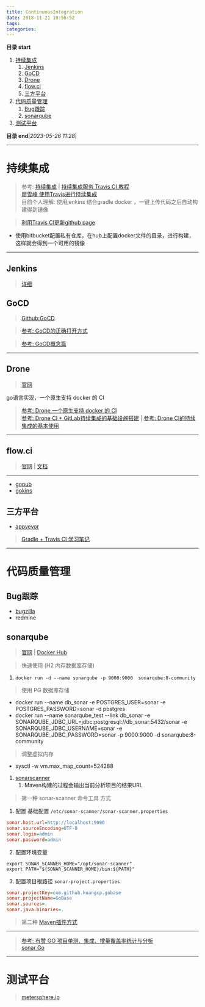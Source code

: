 ```yaml
---
title: ContinuousIntegration
date: 2018-11-21 10:56:52
tags: 
categories: 
---
```


**目录 start**

1. [持续集成](#持续集成)
    1. [Jenkins](#jenkins)
    1. [GoCD](#gocd)
    1. [Drone](#drone)
    1. [flow.ci](#flowci)
    1. [三方平台](#三方平台)
1. [代码质量管理](#代码质量管理)
    1. [Bug跟踪](#bug跟踪)
    1. [sonarqube](#sonarqube)
1. [测试平台](#测试平台)

**目录 end**|_2023-05-26 11:28_|
****************************************
# 持续集成
> 参考: [持续集成](http://www.ruanyifeng.com/blog/2015/09/continuous-integration.html) | [持续集成服务 Travis CI 教程](http://www.ruanyifeng.com/blog/2017/12/travis_ci_tutorial.html)  
> [廖雪峰 使用Travis进行持续集成](https://www.liaoxuefeng.com/article/0014631488240837e3633d3d180476cb684ba7c10fda6f6000)  
> 目前个人理解: 使用jenkins 结合gradle docker ，一键上传代码之后自动构建得到镜像

> [利用Travis CI更新github page](https://github.com/steveklabnik/automatically_update_github_pages_with_travis_example)
- 使用bitbucket配置私有仓库，在hub上配置docker文件的目录，进行构建，这样就会得到一个可用的镜像

**************************
## Jenkins
> [详细](Jenkins.md)

## GoCD
> [Github:GoCD](https://github.com/GoCD) 

> [参考: GoCD的正确打开方式](https://insights.thoughtworks.cn/the-right-interpretation-of-gocd/)

> [参考: GoCD概念篇](http://www.cnblogs.com/elisun/p/7071536.html)
************************
## Drone 
> [官网](https://drone.io/)

go语言实现，一个原生支持 docker 的 CI

> [参考: Drone 一个原生支持 docker 的 CI](https://aisensiy.github.io/2017/08/04/drone-best-ci/)  
> [参考: Drone CI + GitLab持续集成的基础设施搭建](https://zmcdbp.com/drone-ci-gitlab-base-build/) | [参考: Drone CI的持续集成的基本使用](https://zmcdbp.com/drone-ci-basic-use/)

*******************
## flow.ci
> [官网](https://flow.ci/) | [文档](https://github.com/FlowCI/docs/blob/master/intro_base.md)

************************
- [gopub](https://gitee.com/dev-ops/gopub)
- [gokins](https://gitee.com/gokins/gokins)  

## 三方平台
- [appveyor](https://ci.appveyor.com/projects)

> [Gradle + Travis CI 学习笔记](https://upupming.site/2018/04/03/gradle-travis/#travis-ci)  

****************************
# 代码质量管理

## Bug跟踪
- [bugzilla](https://bugzilla.readthedocs.io/en/latest/installing/quick-start.html)
- redmine 

## sonarqube
> [官网](https://www.sonarqube.org/) | [Docker Hub](https://hub.docker.com/_/sonarqube/)

> 快速使用 (H2 内存数据库存储)
1. `docker run -d --name sonarqube -p 9000:9000  sonarqube:8-community` 

> 使用 PG 数据库存储
- docker run --name db_sonar -e POSTGRES_USER=sonar -e POSTGRES_PASSWORD=sonar -d postgres
- docker run --name sonarqube_test --link db_sonar -e SONARQUBE_JDBC_URL=jdbc:postgresql://db_sonar:5432/sonar -e SONARQUBE_JDBC_USERNAME=sonar -e SONARQUBE_JDBC_PASSWORD=sonar  -p 9000:9000 -d sonarqube:8-community

> 调整虚拟内存
- sysctl -w vm.max_map_count=524288

1. [sonarscanner](https://docs.sonarqube.org/latest/analysis/scan/sonarscanner-for-maven/)
    1. Maven构建的过程会输出当前分析项目的结果URL

> 第一种 sonar-scanner 命令工具 方式
1. 配置 基础配置 `/etc/sonar-scanner/sonar-scanner.properties`
```ini
sonar.host.url=http://localhost:9000
sonar.sourceEncoding=UTF-8
sonar.login=admin
sonar.password=admin
```
2. 配置环境变量
```
export SONAR_SCANNER_HOME="/opt/sonar-scanner"
export PATH="${SONAR_SCANNER_HOME}/bin:${PATH}" 
```
3. 配置项目根路径 `sonar-project.properties`
```ini
sonar.projectKey=com.github.kuangcp.gobase
sonar.projectName=GoBase
sonar.sources=.
sonar.java.binaries=.
```

> 第二种 [Maven插件方式](https://docs.sonarqube.org/latest/analysis/scan/sonarscanner-for-maven/)

************************

> [参考: 有赞 GO 项目单测、集成、增量覆盖率统计与分析](https://cloud.tencent.com/developer/article/1684515)  
> [sonar Go](https://docs.sonarqube.org/latest/analysis/languages/go/)

************************

# 测试平台
> [metersphere.io](https://metersphere.io/)